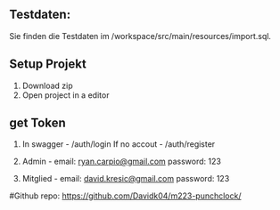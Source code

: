## Testdaten:
Sie finden die Testdaten im /workspace/src/main/resources/import.sql.

## Setup Projekt
1. Download zip
2. Open project in a editor

## get Token
1. In swagger - /auth/login
If no accout - /auth/register

2. Admin - email: ryan.carpio@gmail.com password: 123
3. Mitglied - email: david.kresic@gmail.com password: 123

#Github repo:
https://github.com/Davidk04/m223-punchclock/